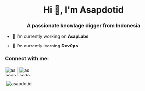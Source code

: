 <h1 align="center">Hi 👋, I'm Asapdotid</h1>
<h3 align="center">A passionate knowlage digger from Indonesia</h3>

- 🔭 I’m currently working on **AsapLabs**

- 🌱 I’m currently learning **DevOps**

<h3 align="left">Connect with me:</h3>
<p align="left">
<a href="https://twitter.com/asapdotid" target="blank"><img align="center" src="https://raw.githubusercontent.com/rahuldkjain/github-profile-readme-generator/master/src/images/icons/Social/twitter.svg" alt="asapdotid" height="30" width="40" /></a>
<a href="https://instagram.com/asapdotid" target="blank"><img align="center" src="https://raw.githubusercontent.com/rahuldkjain/github-profile-readme-generator/master/src/images/icons/Social/instagram.svg" alt="asapdotid" height="30" width="40" /></a>
</p>

<p>&nbsp;<img align="center" src="https://github-readme-stats.vercel.app/api?username=asapdotid&show_icons=true&locale=en" alt="asapdotid" /></p>

